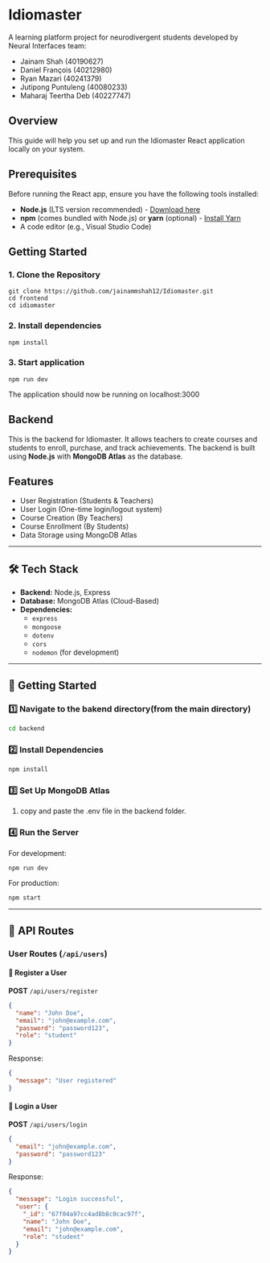 # Idiomaster

A learning platform project for neurodivergent students developed by Neural Interfaces team:
- Jainam Shah (40190627)
- Daniel François (40212980)
- Ryan Mazari (40241379)
- Jutipong Puntuleng (40080233)
- Maharaj Teertha Deb (40227747)


## Overview

This guide will help you set up and run the Idiomaster React application locally on your system.

## Prerequisites

Before running the React app, ensure you have the following tools installed:

- **Node.js** (LTS version recommended) - [Download here](https://nodejs.org/)
- **npm** (comes bundled with Node.js) or **yarn** (optional) - [Install Yarn](https://yarnpkg.com/getting-started/install)
- A code editor (e.g., Visual Studio Code)

## Getting Started

### 1. Clone the Repository
```
git clone https://github.com/jainammshah12/Idiomaster.git
cd frontend
cd idiomaster
```

### 2. Install dependencies
```
npm install
```

### 3. Start application
```
npm run dev
```
The application should now be running on localhost:3000


## Backend

This is the backend for Idiomaster. It allows teachers to create courses and students to enroll, purchase, and track achievements. The backend is built using **Node.js** with **MongoDB Atlas** as the database.

## Features
- User Registration (Students & Teachers)
- User Login (One-time login/logout system)
- Course Creation (By Teachers)
- Course Enrollment (By Students)
- Data Storage using MongoDB Atlas

---

## 🛠 Tech Stack
- **Backend:** Node.js, Express
- **Database:** MongoDB Atlas (Cloud-Based)
- **Dependencies:**
  - `express`
  - `mongoose`
  - `dotenv`
  - `cors`
  - `nodemon` (for development)

---

## 📌 Getting Started

### 1️⃣ Navigate to the bakend directory(from the main directory)
```sh
cd backend
```

### 2️⃣ Install Dependencies
```sh
npm install
```

### 3️⃣ Set Up MongoDB Atlas
1. copy and paste the .env file in the backend folder.

### 4️⃣ Run the Server
For development:
```sh
npm run dev
```
For production:
```sh
npm start
```

---

## 📌 API Routes

### User Routes (`/api/users`)

#### 📝 Register a User
**POST** `/api/users/register`
```json
{
  "name": "John Doe",
  "email": "john@example.com",
  "password": "password123",
  "role": "student"
}
```
Response:
```json
{
  "message": "User registered"
}
```

#### 🔑 Login a User
**POST** `/api/users/login`
```json
{
  "email": "john@example.com",
  "password": "password123"
}
```
Response:
```json
{
  "message": "Login successful",
  "user": {
    "_id": "67f04a97cc4ad8b8c0cac97f",
    "name": "John Doe",
    "email": "john@example.com",
    "role": "student"
  }
}
```
